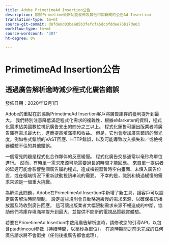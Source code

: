 ```yaml
---
title: Adobe PrimetimeAd Insertion公告
description: 關於Primetime最新功能發佈及其他相關新聞的公告Ad Insertion
translation-type: tm+mt
source-git-commit: d8fde0d03bea85b3fefcfa5dcbfddee76b17de03
workflow-type: tm+mt
source-wordcount: '307'
ht-degree: 0%

---
```



# PrimetimeAd Insertion公告

## 透過廣告解析逾時減少程式化廣告錯誤

發佈日期：2020年12月1日

Adobe的重點在於協助PrimetimeAd Insertion客戶將廣告庫存的獲利提升到最大。 我們特別注意降低滿足程式化需求的複雜性，根據eMarketer的資料，程式化需求佔美國數位視訊廣告支出的四分之三以上。 程式化銷售可讓出版業者將廣告庫存需求最大化，進而提高填滿率和收益。 但是，它也會增加廣告錯誤的曝光度，例如格式錯誤的VAST回應、HTTP錯誤，以及可能導致收入損失和／或檢視器體驗不佳的其他錯誤。

一個常見問題是程式化合作夥伴的反應緩慢。 程式化廣告交易通常以毫秒為單位進行。 然而，有時單一需求來源可能需要過長的時間才能回應。 來自單一提供者的延遲可能會影響整個廣告履約程式，造成檢視器暫時空白畫面、未填入廣告位置，或在極端情況下重新啟動視訊串流的需要。 不幸的是，識別和繞過緩慢的需求來源是一個重大挑戰。

為解決此問題，Adobe在PrimetimeAd Insertion中新增了新工具，讓客戶可以設定廣告解決時間限制。 設定這些規則會自動略過緩慢的需求來源，以確保視訊播放器及時收到廣告回應。 這可讓出版業者大幅限制需求來源不暢造成的中斷，協助他們將庫存填滿率提升到最大，並提供不間斷的電視品質觀賞體驗。

若要在PrimetimeAd Insertion中啟用廣告解析逾時，請修改您的引導API，以包含ptadtimeout參數（持續時間，以毫秒為單位）。  在逾時期間之前未完成的任何廣告請求將不會銜接（任何後援廣告都會處理）。